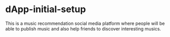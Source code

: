 # dApp-initial-setup
This is a music recommendation social media platform where people will be able to publish music and also help friends to discover interesting musics. 
